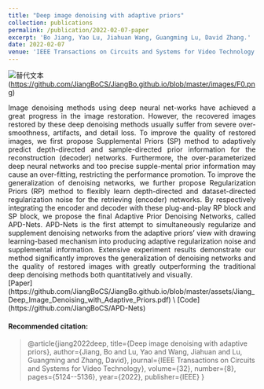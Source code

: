 ```yaml
---
title: "Deep image denoising with adaptive priors"
collection: publications
permalink: /publication/2022-02-07-paper
excerpt: 'Bo Jiang, Yao Lu, Jiahuan Wang, Guangming Lu, David Zhang.'
date: 2022-02-07
venue: 'IEEE Transactions on Circuits and Systems for Video Technology'
---
```

![替代文本](/images/F0.png,"APD-Nets")(https://github.com/JiangBoCS/JiangBo.github.io/blob/master/images/F0.png)

<div style="text-align: justify;">
Image denoising methods using deep neural net-works have achieved a great progress in the image restoration. However, the recovered images restored by these deep denoising methods usually suffer from severe over-smoothness, artifacts, and detail loss. To improve the quality of restored images, we first propose Supplemental Priors (SP) method to adaptively predict depth-directed and sample-directed prior information for the reconstruction (decoder) networks. Furthermore, the over-parameterized deep neural networks and too precise supple-mental prior information may cause an over-fitting, restricting the performance promotion. To improve the generalization of denoising networks, we further propose Regularization Priors (RP) method to flexibly learn depth-directed and dataset-directed regularization noise for the retrieving (encoder) networks. By respectively integrating the encoder and decoder with these plug-and-play RP block and SP block, we propose the final Adaptive Prior Denoising Networks, called APD-Nets. APD-Nets is the first attempt to simultaneously regularize and supplement denoising networks from the adaptive priors’ view with drawing learning-based mechanism into producing adaptive regularization noise and supplemental information. Extensive experiment results demonstrate our method significantly improves the generalization of denoising networks and the quality of restored images with greatly outperforming the traditional deep denoising methods both quantitatively and visually.
</div> [Paper](https://github.com/JiangBoCS/JiangBo.github.io/blob/master/assets/Jiang_Deep_Image_Denoising_with_Adaptive_Priors.pdf) \ [Code](https://github.com/JiangBoCS/APD-Nets)



#### Recommended citation: 
> @article{jiang2022deep,
>   title={Deep image denoising with adaptive priors},
>   author={Jiang, Bo and Lu, Yao and Wang, Jiahuan and Lu, Guangming and Zhang, David},
>   journal={IEEE Transactions on Circuits and Systems for Video Technology},
>   volume={32},
>   number={8},
>   pages={5124--5136},
>   year={2022},
>   publisher={IEEE}
> }
